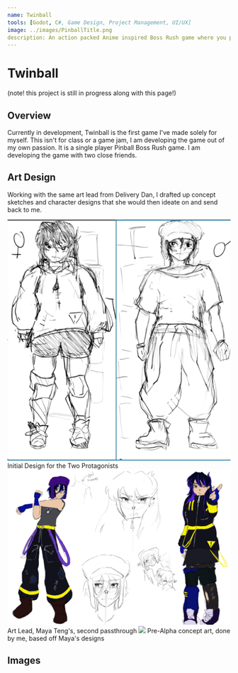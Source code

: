 ```yaml
---
name: Twinball
tools: [Godot, C#, Game Design, Project Management, UI/UX]
image: ../images/PinballTitle.png
description: An action packed Anime inspired Boss Rush game where you play Pinball, In Development
---
```

# Twinball
(note! this project is still in progress along with this page!)

## Overview

Currently in development, Twinball is the first game I've made solely for myself. This isn't for class or a game jam, I am developing the game out of my own passion. It is a single player Pinball Boss Rush game. I am developing the game with two close friends.


## Art Design
Working with the same art lead from Delivery Dan, I drafted up concept sketches and character designs that she would then ideate on and send back to me.

<img src="../images/InitialSketch.png">
Initial Design for the Two Protagonists

<img src="../images/TwinballChess.png">
Art Lead, Maya Teng's, second passthrough

<img src="../images/PinballTitle.png">
Pre-Alpha concept art, done by me, based off Maya's designs


## Images




